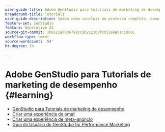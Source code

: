 ```yaml
---
user-guide-title: Adobe GenStudio para tutoriais de marketing de desempenho
breadcrumb-title: Tutorials
user-guide-description: Saiba como concluir um processo completo, como criar uma experiência de email, seguindo os tutoriais do GenStudio for Performance Marketing.
feature-set: GenStudio
feature: Generative AI
source-git-commit: 1b0121a7006799cc5b2c2168fcb55a9a5ac10601
workflow-type: tm+mt
source-wordcount: '54'
ht-degree: 1%

---
```



# Adobe GenStudio para Tutorials de marketing de desempenho {#learning}

+ [GenStudio para Tutorials de marketing de desempenho](tutorials.md)
+ [Criar uma experiência de email](create-email-experience.md)
+ [Criar uma experiência de meta-anúncio](create-meta-ad.md)
+ [Guia do Usuário do GenStudio for Performance Marketing](https://experienceleague.adobe.com/docs/genstudio/user-guide/home.html)
